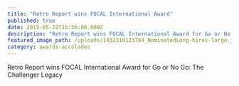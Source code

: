 ```yaml
---
title: "Retro Report wins FOCAL International Award"
published: true
date: 2015-05-22T15:56:00.000Z
description: "Retro Report wins FOCAL International Award for Go or No Go: The Challenger Legacy "
featured_image_path: /uploads/1432310123764_NominatedLong-hires-large.jpg
category: awards-accolades
---
```


Retro Report wins FOCAL International Award for Go or No Go: The Challenger Legacy

